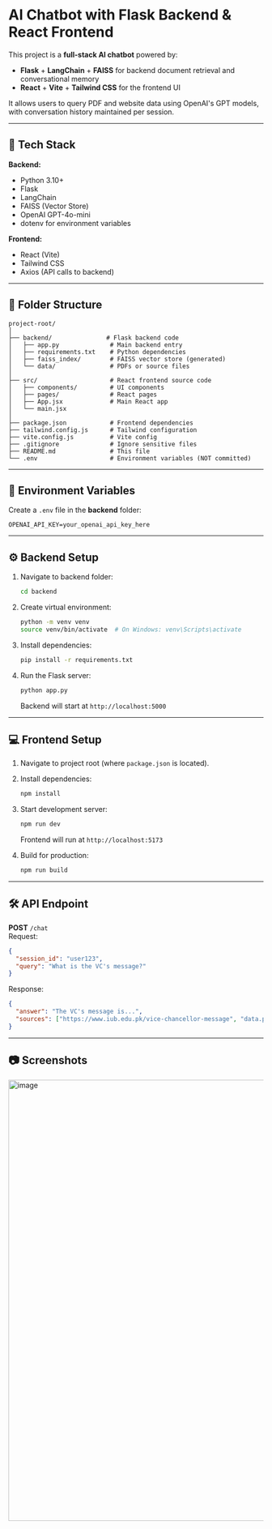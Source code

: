 # AI Chatbot with Flask Backend & React Frontend

This project is a **full-stack AI chatbot** powered by:
- **Flask** + **LangChain** + **FAISS** for backend document retrieval and conversational memory
- **React** + **Vite** + **Tailwind CSS** for the frontend UI

It allows users to query PDF and website data using OpenAI's GPT models, with conversation history maintained per session.

---

## 🚀 Tech Stack
**Backend:**
- Python 3.10+
- Flask
- LangChain
- FAISS (Vector Store)
- OpenAI GPT-4o-mini
- dotenv for environment variables

**Frontend:**
- React (Vite)
- Tailwind CSS
- Axios (API calls to backend)

---

## 📂 Folder Structure
```
project-root/
│
├── backend/               # Flask backend code
│   ├── app.py              # Main backend entry
│   ├── requirements.txt    # Python dependencies
│   ├── faiss_index/        # FAISS vector store (generated)
│   └── data/               # PDFs or source files
│
├── src/                    # React frontend source code
│   ├── components/         # UI components
│   ├── pages/              # React pages
│   ├── App.jsx             # Main React app
│   └── main.jsx
│
├── package.json            # Frontend dependencies
├── tailwind.config.js      # Tailwind configuration
├── vite.config.js          # Vite config
├── .gitignore              # Ignore sensitive files
├── README.md               # This file
└── .env                    # Environment variables (NOT committed)
```

---

## 🔑 Environment Variables
Create a `.env` file in the **backend** folder:
```
OPENAI_API_KEY=your_openai_api_key_here
```

---

## ⚙️ Backend Setup
1. Navigate to backend folder:
   ```bash
   cd backend
   ```
2. Create virtual environment:
   ```bash
   python -m venv venv
   source venv/bin/activate  # On Windows: venv\Scripts\activate
   ```
3. Install dependencies:
   ```bash
   pip install -r requirements.txt
   ```
4. Run the Flask server:
   ```bash
   python app.py
   ```
   Backend will start at `http://localhost:5000`

---

## 💻 Frontend Setup
1. Navigate to project root (where `package.json` is located).
2. Install dependencies:
   ```bash
   npm install
   ```
3. Start development server:
   ```bash
   npm run dev
   ```
   Frontend will run at `http://localhost:5173`

4. Build for production:
   ```bash
   npm run build
   ```

---

## 🛠️ API Endpoint
**POST** `/chat`  
Request:
```json
{
  "session_id": "user123",
  "query": "What is the VC's message?"
}
```
Response:
```json
{
  "answer": "The VC's message is...",
  "sources": ["https://www.iub.edu.pk/vice-chancellor-message", "data.pdf"]
}
```

---



## 📷 Screenshots
<img width="1918" height="871" alt="image" src="https://github.com/user-attachments/assets/f4e7655a-3122-452c-bffe-3e35d2bb20a4" />
